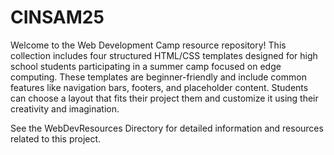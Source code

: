 # CINSAM25

Welcome to the Web Development Camp resource repository! This collection includes four structured HTML/CSS templates designed for high school students participating in a summer camp focused on edge computing.
These templates are beginner-friendly and include common features like navigation bars, footers, and placeholder content. Students can choose a layout that fits their project them and customize it using their creativity and imagination. 

See the WebDevResources Directory for detailed information and resources related to this project. 
